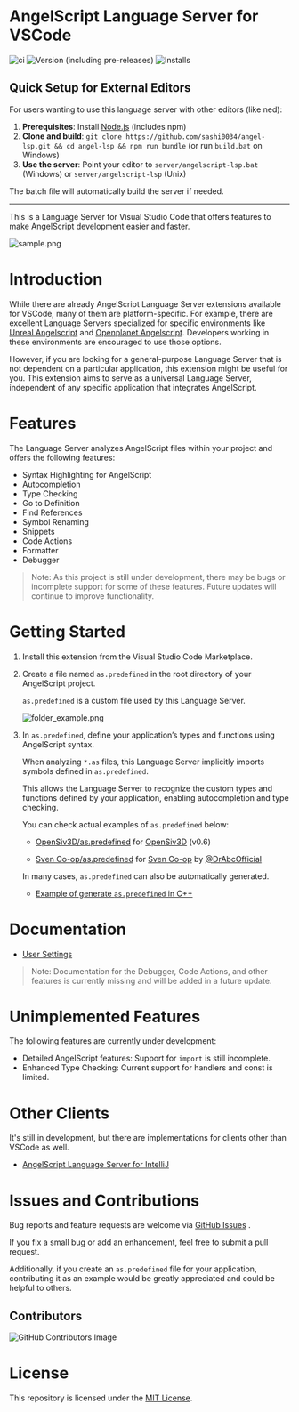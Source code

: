 # AngelScript Language Server for VSCode

![ci](https://github.com/sashi0034/angel-lsp/actions/workflows/ci.yml/badge.svg)
![Version (including pre-releases)](https://img.shields.io/visual-studio-marketplace/v/sashi0034.angel-lsp)
![Installs](https://img.shields.io/visual-studio-marketplace/i/sashi0034.angel-lsp)

## Quick Setup for External Editors

For users wanting to use this language server with other editors (like ned):

1. **Prerequisites**: Install [Node.js](https://nodejs.org/) (includes npm)
2. **Clone and build**: `git clone https://github.com/sashi0034/angel-lsp.git && cd angel-lsp && npm run bundle` (or run `build.bat` on Windows)
3. **Use the server**: Point your editor to `server/angelscript-lsp.bat` (Windows) or `server/angelscript-lsp` (Unix)

The batch file will automatically build the server if needed.

---

This is a Language Server for Visual Studio Code that offers features to make AngelScript development easier and faster.

![sample.png](https://raw.githubusercontent.com/sashi0034/angel-lsp/main/sample.png)


# Introduction

While there are already AngelScript Language Server extensions available for VSCode, many of them are platform-specific.
For example, there are excellent Language Servers specialized for specific environments like
[Unreal Angelscript](https://marketplace.visualstudio.com/items?itemName=Hazelight.unreal-angelscript) and
[Openplanet Angelscript](https://marketplace.visualstudio.com/items?itemName=XertroV.openplanet-angelscript).
Developers working in these environments are encouraged to use those options.

However, if you are looking for a general-purpose Language Server that is not dependent on a particular application, this extension might be useful for you.
This extension aims to serve as a universal Language Server, independent of any specific application that integrates AngelScript.


# Features

The Language Server analyzes AngelScript files within your project and offers the following features:

- Syntax Highlighting for AngelScript
- Autocompletion
- Type Checking
- Go to Definition
- Find References
- Symbol Renaming
- Snippets
- Code Actions
- Formatter
- Debugger

> Note: As this project is still under development, there may be bugs or incomplete support for some of these features. Future updates will continue to improve functionality.


# Getting Started

1. Install this extension from the Visual Studio Code Marketplace.

1. Create a file named `as.predefined` in the root directory of your AngelScript project.

   `as.predefined` is a custom file used by this Language Server.

   ![folder_example.png](https://raw.githubusercontent.com/sashi0034/angel-lsp/main/folder_example.png)

1. In `as.predefined`, define your application’s types and functions using AngelScript syntax.

   When analyzing `*.as` files, this Language Server implicitly imports symbols defined in `as.predefined`.

   This allows the Language Server to recognize the custom types and functions defined by your application, enabling autocompletion and type checking.

   You can check actual examples of `as.predefined` below:

    - [OpenSiv3D/as.predefined](./examples/OpenSiv3D/as.predefined) for [OpenSiv3D](https://github.com/Siv3D/OpenSiv3D) (v0.6)

    - [Sven Co-op/as.predefined](./examples/Sven%20Co-op/as.predefined) for [Sven Co-op](https://store.steampowered.com/app/225840/Sven_Coop) by [@DrAbcOfficial](https://github.com/DrAbcOfficial)

   In many cases, `as.predefined` can also be automatically generated.

   - [Example of generate `as.predefined` in C++](./examples/generate_as_predefined.cpp)

# Documentation

- [User Settings](./docs/user_settings.md)

> Note: Documentation for the Debugger, Code Actions, and other features is currently missing and will be added in a future update.

# Unimplemented Features

The following features are currently under development:

- Detailed AngelScript features: Support for `import` is still incomplete.
- Enhanced Type Checking: Current support for handlers and const is limited.


# Other Clients

It's still in development, but there are implementations for clients other than VSCode as well.

- [AngelScript Language Server for IntelliJ](https://plugins.jetbrains.com/plugin/26645-angelscript-language-server)


# Issues and Contributions

Bug reports and feature requests are welcome via [GitHub Issues](https://github.com/sashi0034/angel-lsp/issues) .

If you fix a small bug or add an enhancement, feel free to submit a pull request.

Additionally, if you create an `as.predefined` file for your application, contributing it as an example would be greatly appreciated and could be helpful to others.


## Contributors
![GitHub Contributors Image](https://contrib.rocks/image?repo=sashi0034/angel-lsp)


# License

This repository is licensed under the [MIT License](https://github.com/sashi0034/angel-lsp/blob/main/LICENSE).

